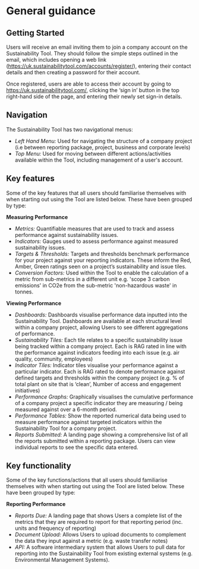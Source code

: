 # General guidance

##  Getting Started

Users will receive an email inviting them to join a company account on the Sustainability Tool. They should follow the simple steps outlined in the email, which includes opening a web link (https://uk.sustainabilitytool.com/accounts/register/), entering their contact details and then creating a password for their account.

Once registered, users are able to access their account by going to https://uk.sustainabilitytool.com/, clicking the ‘sign in’ button in the top right-hand side of the page, and entering their newly set sign-in details.

##  Navigation

The Sustainability Tool has two navigational menus:

- *Left Hand Menu:* Used for navigating the structure of a company project (i.e between reporting package, project, business and corporate levels)
- *Top Menu:* Used for moving between different actions/activities available within the Tool, including management of a user's account.


##  Key features

Some of the key features that all users should familiarise themselves with when starting out using the Tool are listed below. These have been grouped by type:

**Measuring Performance**
- *Metrics:* Quantifiable measures that are used to track and assess performance against sustainability issues.
- *Indicators:* Gauges used to assess performance against measured sustainability issues.
- *Targets & Thresholds:* Targets and thresholds benchmark performance for your project against your reporting indicators. These inform the Red, Amber, Green ratings seen on a project’s sustainability and issue tiles.
- *Conversion Factors:* Used within the Tool to enable the calculation of a metric from sub-metrics in a different unit e.g. 'scope 3 carbon emissions' in CO2e from the sub-metric 'non-hazardous waste' in tonnes.

**Viewing Performance**
- *Dashboards:* Dashboards visualise performance data inputted into the Sustainability Tool. Dashboards are available at each structural level within a company project, allowing Users to see different aggregations of performance.
- *Sustainability Tiles:* Each tile relates to a specific sustainability issue being tracked within a company project. Each is RAG rated in line with the performance against indicators feeding into each issue (e.g. air quality, community, employees)
- *Indicator Tiles:* Indicator tiles visualise your performance against a particular indicator. Each is RAG rated to denote performance against defined targets and thresholds within the company project (e.g. % of total plant on site that is ‘clean’, Number of access and engagement initiatives)
- *Performance Graphs:* Graphically visualises the cumulative performance of a company project a specific indicator they are measuring / being measured against over a 6-month period.
- *Performance Tables:* Show the reported numerical data being used to measure performance against targeted indicators within the Sustainability Tool for a company project.
- *Reports Submitted:* A landing page showing a comprehensive list of all the reports submitted within a reporting package. Users can view individual reports to see the specific data entered.

##  Key functionality

Some of the key functions/actions that all users should familiarise themselves with when starting out using the Tool are listed below. These have been grouped by type:

**Reporting Performance**
- *Reports Due:* A landing page that shows Users a complete list of the metrics that they are required to report for that reporting period (inc. units and frequency of reporting)
- *Document Upload:* Allows Users to upload documents to complement the data they input against a metric (e.g. waste transfer notes)
- *API:* A software intermediary system that allows Users to pull data for reporting into the Sustainability Tool from existing external systems (e.g. Environmental Management Systems).
